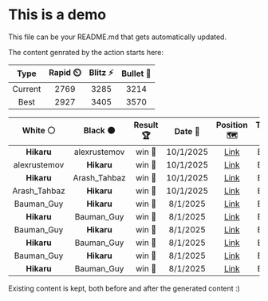 # This is a demo

This file can be your README.md that gets automatically updated.

The content genrated by the action starts here:

<!--START_SECTION:chessStats-->
<!-- Automatically generated with https://github.com/Balastrong/chess-stats-action -->

| Type | Rapid ⏲️ | Blitz ⚡ | Bullet 🔫 |
|:---:|:---:|:---:|:---:|
| Current | 2769 | 3285 | 3214 |
| Best | 2927 | 3405 | 3570 |

| White ⚪ | Black ⚫ | Result 🏆 | Date 📅 | Position 🗺️ | Type 🕕 |
|:---:|:---:|:---:|:---:|:---:|:---:|
| **Hikaru** | alexrustemov | win 🥇 | 10/1/2025 | <a href="http://www.ee.unb.ca/cgi-bin/tervo/fen.pl?select=8/6p1/6K1/5N2/8/5n1R/5k2/8 b - - 16 76">Link</a> | Blitz |
| alexrustemov | **Hikaru** | win 🥇 | 10/1/2025 | <a href="http://www.ee.unb.ca/cgi-bin/tervo/fen.pl?select=4r1k1/5p1p/1p4p1/pP1P4/2P2QP1/1P4qP/5RB1/4r1K1 w - - 7 32">Link</a> | Blitz |
| **Hikaru** | Arash_Tahbaz | win 🥇 | 10/1/2025 | <a href="http://www.ee.unb.ca/cgi-bin/tervo/fen.pl?select=8/3P4/p2b2p1/4kp2/P1B5/4P1P1/5P2/6K1 b - - 0 44">Link</a> | Blitz |
| Arash_Tahbaz | **Hikaru** | win 🥇 | 10/1/2025 | <a href="http://www.ee.unb.ca/cgi-bin/tervo/fen.pl?select=7k/1p4b1/2n5/2p1pr2/2P1R1p1/3P1p1q/1B1Q1P2/6KB w - - 2 36">Link</a> | Blitz |
| Bauman_Guy | **Hikaru** | win 🥇 | 8/1/2025 | <a href="http://www.ee.unb.ca/cgi-bin/tervo/fen.pl?select=8/5k2/8/6p1/5rP1/5KN1/8/8 w - -">Link</a> | Blitz |
| **Hikaru** | Bauman_Guy | win 🥇 | 8/1/2025 | <a href="http://www.ee.unb.ca/cgi-bin/tervo/fen.pl?select=6k1/6p1/5pp1/2P1q3/2Q5/8/6K1/8 b - -">Link</a> | Blitz |
| Bauman_Guy | **Hikaru** | win 🥇 | 8/1/2025 | <a href="http://www.ee.unb.ca/cgi-bin/tervo/fen.pl?select=8/p5kp/4R3/bP1N1p1p/P4P2/6P1/4pr2/6K1 w - -">Link</a> | Blitz |
| **Hikaru** | Bauman_Guy | win 🥇 | 8/1/2025 | <a href="http://www.ee.unb.ca/cgi-bin/tervo/fen.pl?select=2bbnk2/5p2/3p4/2pP1p2/2P2Pp1/3BP1Pp/N3NK1P/2R5 b - -">Link</a> | Blitz |
| Bauman_Guy | **Hikaru** | win 🥇 | 8/1/2025 | <a href="http://www.ee.unb.ca/cgi-bin/tervo/fen.pl?select=6kr/pp4p1/2q1p1np/5p2/P3N3/3rNQ2/5PPP/4R1K1 w - f6">Link</a> | Blitz |
| **Hikaru** | Bauman_Guy | win 🥇 | 8/1/2025 | <a href="http://www.ee.unb.ca/cgi-bin/tervo/fen.pl?select=8/4k3/6p1/p6p/4B2P/2b1BPP1/P5K1/1n6 b - -">Link</a> | Blitz |

<!--END_SECTION:chessStats-->

Existing content is kept, both before and after the generated content :)

